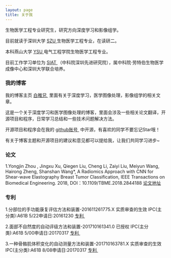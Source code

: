```yaml
---
layout: page
title: 关于我 
---
```


生物医学工程专业研究生，研究方向深度学习和影像组学。
<p>
目前就读于深圳大学
<a target="_blank" href="http://www.szu.edu.cn/"> SZU </a>
生物医学工程专业，在读研二。
<p>
本科燕山大学
<a target="_blank" href="http://www.ysu.edu.cn/"> YSU </a>
电气工程学院生物医学工程专业。
<p>
目前工作学习单位为
<a target="_blank" href="http://www.siat.ac.cn/"> SIAT </a>
（中科院深圳先进研究院），属中科院·劳特伯生物医学成像中心和深圳大学联合培养。
<p>


<h3> 我的博客 </h3> 
<p>
我的博客主页
<a target="_blank" href="http://xujingxu.cn/"> 白稚兄 </a>
里面有关于深度学习，医学图像处理，影像组学的相关文章。

<p>

这是一个关于深度学习和医学图像处理的博客，里面会涉及一些相关论文翻译，开源项目和程序，日常学习总结和一些技术问题解决方法。

<p>
开源项目和程序会在我的
<a target="_blank" href="https://github.com/xujingxu/"> github账号 </a>
中开源，有喜欢的同学不要忘记Star哦！

<p>

有关于博客主题和开源项目的建议和意见都可以提给我，让我们共同学习进步~ 

<p> 
<h3> 论文</h3> 
<p> 
1.Yongjin Zhou , Jingxu Xu, Qiegen Liu, Cheng Li, Zaiyi Liu, Meiyun Wang, Hairong Zheng, Shanshan Wang*,    A Radiomics Approach with CNN for Shear-wave Elastography Breast Tumor Classification, IEEE Transactions on Biomedical Engineering. 2018, DOI：10.1109/TBME.2018.2844188
<a target="_blank" href="https://ieeexplore.ieee.org/document/8372445/"> 论文地址</a>
<p> 

<p> 
<h3> 专利</h3> 
<p> 
1.分部位的手功能康复评估方法和装置-201611261775.X 实质审查的生效 IPC(主分类):A61B 5/22申请日:20161230
<a target="_blank" href="http://www2.soopat.com/Patent/201611261775/"> 专利 </a>
<p> 
2.面部不自然度的自动评级方法和装置-201710161341.0 已授权 IPC(主分类):A61B 5/00申请日:20170317
<a target="_blank" href="http://www2.soopat.com/Patent/201710161341/"> 专利 </a> 
<p> 
3.一种骨骼肌体积变化的自动测量方法和装置-201710163781.X 实质审查的生效 IPC(主分类):A61B 8/08申请日:20170317
<a target="_blank" href="http://www2.soopat.com/Patent/201710163781/"> 专利 </a> 
<p> 
  
<p>


